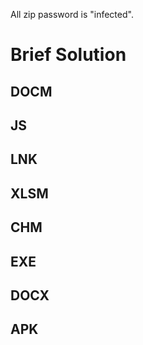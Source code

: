 All zip password is "infected".

# Brief Solution

## DOCM

## JS

## LNK

## XLSM

## CHM

## EXE

## DOCX

## APK
